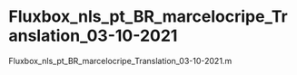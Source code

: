 # Fluxbox_nls_pt_BR_marcelocripe_Translation_03-10-2021
Fluxbox_nls_pt_BR_marcelocripe_Translation_03-10-2021.m
